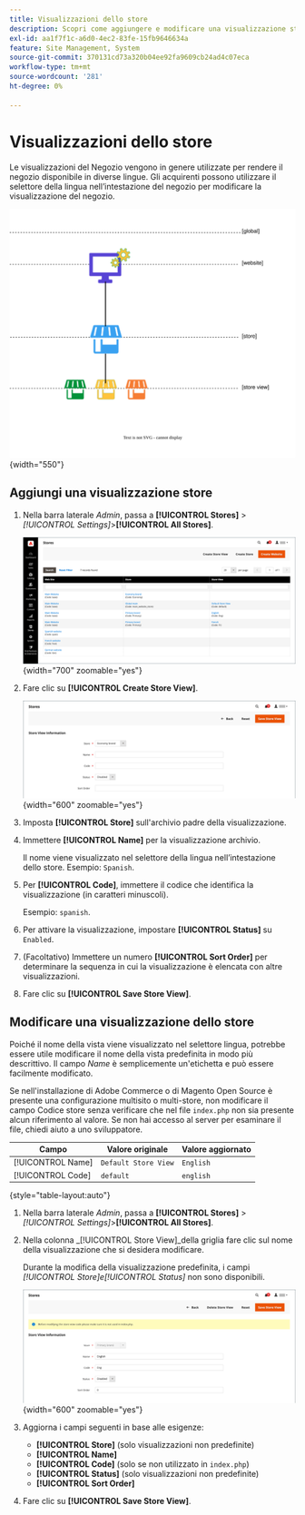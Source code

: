 ```yaml
---
title: Visualizzazioni dello store
description: Scopri come aggiungere e modificare una visualizzazione store.
exl-id: aa1f7f1c-a6d0-4ec2-83fe-15fb9646634a
feature: Site Management, System
source-git-commit: 370131cd73a320b04ee92fa9609cb24ad4c07eca
workflow-type: tm+mt
source-wordcount: '281'
ht-degree: 0%

---
```


# Visualizzazioni dello store

Le visualizzazioni del Negozio vengono in genere utilizzate per rendere il negozio disponibile in diverse lingue. Gli acquirenti possono utilizzare il selettore della lingua nell’intestazione del negozio per modificare la visualizzazione del negozio.

![Ambito - più visualizzazioni dello store](./assets/scope-multiview.svg){width="550"}

## Aggiungi una visualizzazione store

1. Nella barra laterale _Admin_, passa a **[!UICONTROL Stores]** > _[!UICONTROL Settings]_>**[!UICONTROL All Stores]**.

   ![Tutti gli store](./assets/stores-all.png){width="700" zoomable="yes"}

1. Fare clic su **[!UICONTROL Create Store View]**.

   ![Crea visualizzazione archivio](./assets/create-store-view.png){width="600" zoomable="yes"}

1. Imposta **[!UICONTROL Store]** sull&#39;archivio padre della visualizzazione.

1. Immettere **[!UICONTROL Name]** per la visualizzazione archivio.

   Il nome viene visualizzato nel selettore della lingua nell’intestazione dello store. Esempio: `Spanish`.

1. Per **[!UICONTROL Code]**, immettere il codice che identifica la visualizzazione (in caratteri minuscoli).

   Esempio: `spanish`.

1. Per attivare la visualizzazione, impostare **[!UICONTROL Status]** su `Enabled`.

1. (Facoltativo) Immettere un numero **[!UICONTROL Sort Order]** per determinare la sequenza in cui la visualizzazione è elencata con altre visualizzazioni.

1. Fare clic su **[!UICONTROL Save Store View]**.

## Modificare una visualizzazione dello store

Poiché il nome della vista viene visualizzato nel selettore lingua, potrebbe essere utile modificare il nome della vista predefinita in modo più descrittivo. Il campo _Name_ è semplicemente un&#39;etichetta e può essere facilmente modificato.

Se nell&#39;installazione di Adobe Commerce o di Magento Open Source è presente una configurazione multisito o multi-store, non modificare il campo Codice store senza verificare che nel file `index.php` non sia presente alcun riferimento al valore. Se non hai accesso al server per esaminare il file, chiedi aiuto a uno sviluppatore.

| Campo | Valore originale | Valore aggiornato |
| ----- | -------------- | ------------- |
| [!UICONTROL Name] | `Default Store View` | `English` |
| [!UICONTROL Code] | `default` | `english` |

{style="table-layout:auto"}

1. Nella barra laterale _Admin_, passa a **[!UICONTROL Stores]** > _[!UICONTROL Settings]_>**[!UICONTROL All Stores]**.

1. Nella colonna _[!UICONTROL Store View]_della griglia fare clic sul nome della visualizzazione che si desidera modificare.

   Durante la modifica della visualizzazione predefinita, i campi _[!UICONTROL Store]_e_[!UICONTROL Status]_ non sono disponibili.

   ![Visualizzazione archivio - modifica visualizzazione predefinita](./assets/edit-store-view-info.png){width="600" zoomable="yes"}

1. Aggiorna i campi seguenti in base alle esigenze:

   - **[!UICONTROL Store]** (solo visualizzazioni non predefinite)
   - **[!UICONTROL Name]**
   - **[!UICONTROL Code]** (solo se non utilizzato in `index.php`)
   - **[!UICONTROL Status]** (solo visualizzazioni non predefinite)
   - **[!UICONTROL Sort Order]**

1. Fare clic su **[!UICONTROL Save Store View]**.
